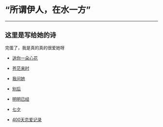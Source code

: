 # “所谓伊人，在水一方”
***
## 这里是写给她的诗
完蛋了，我是真的真的很爱她呀
<!-- <center>危险，要深陷其中了！</center> -->
* [送你一朵心花](在水伊人/送你一朵心花.md)
  
* [苍茫来时](在水伊人/苍茫来时.md)
  
* [我问她](在水伊人/我问她.md)
  
* [别后](在水伊人/别后.md)
  
* [明明已经](在水伊人/明明已经.md)

* [七夕](在水伊人/七夕.md)

* [400天恋爱记录]()
  